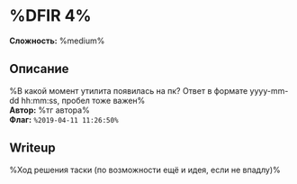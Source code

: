 # %DFIR 4%
**Сложность:** %medium%
## Описание
%В какой момент утилита появилась на пк? Ответ в формате yyyy-mm-dd hh:mm:ss, пробел тоже важен%<br>
**Автор:** %тг автора%<br>
**Флаг:** `%2019-04-11 11:26:50%`<br>
## Writeup
%Ход решения таски (по возможности ещё и идея, если не впадлу)%
